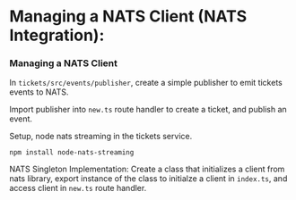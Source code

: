 # Managing a NATS Client (NATS Integration):

### Managing a NATS Client

In `tickets/src/events/publisher`, create a simple publisher to emit tickets events to NATS.

Import publisher into `new.ts` route handler to create a ticket, and publish an event.

Setup, node nats streaming in the tickets service.

```
npm install node-nats-streaming
```

NATS Singleton Implementation: Create a class that initializes a client from nats library, export instance of the class to initialze a client in `index.ts`,
and access client in `new.ts` route handler.
